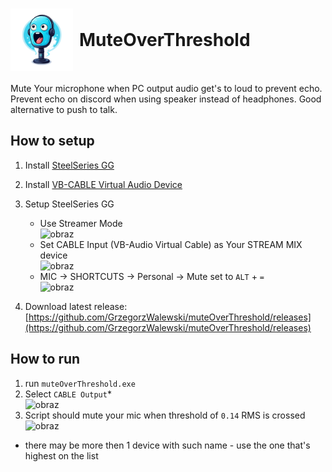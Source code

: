 <h1 style="display: flex; align-items: center;">
  <img src="icon.png" alt="icon" style="width: 100px; height: 100px; margin-right: 10px;">
  MuteOverThreshold
</h1>
Mute Your microphone when PC output audio get's to loud to prevent echo. Prevent echo on discord when using speaker instead of headphones. Good alternative to push to talk.

## How to setup
1. Install [SteelSeries GG](https://steelseries.com/gg)
2. Install [VB-CABLE Virtual Audio Device](https://vb-audio.com/Cable/)
3. Setup SteelSeries GG
    - Use Streamer Mode <br> ![obraz](https://github.com/GrzegorzWalewski/muteOverThreshold/assets/25950627/c8bc533d-dab6-4cf6-8256-802b824c2b66)
    - Set CABLE Input (VB-Audio Virtual Cable) as Your STREAM MIX device <br> ![obraz](https://github.com/GrzegorzWalewski/muteOverThreshold/assets/25950627/eca34adc-df1a-42cc-8220-7e58b4a89a19)  
    - MIC -> SHORTCUTS -> Personal -> Mute set to `ALT` + `=` <br> ![obraz](https://github.com/GrzegorzWalewski/muteOverThreshold/assets/25950627/0a99723f-8041-45a8-97e8-6cda6b79eef8)

4. Download latest release: [https://github.com/GrzegorzWalewski/muteOverThreshold/releases](https://github.com/GrzegorzWalewski/muteOverThreshold/releases)

## How to run
1. run `muteOverThreshold.exe`
2. Select `CABLE Output`* <br> ![obraz](https://github.com/GrzegorzWalewski/muteOverThreshold/assets/25950627/348e99f1-120b-4752-9d52-450bf7032326)
3. Script should mute your mic when threshold of `0.14` RMS is crossed <br> ![obraz](https://github.com/GrzegorzWalewski/muteOverThreshold/assets/25950627/71b8b54f-592a-4988-8d41-04cfc0f2d800)

* there may be more then 1 device with such name - use the one that's highest on the list
